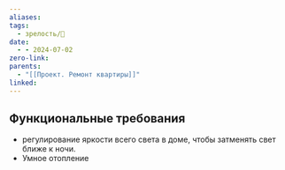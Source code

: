 ```yaml
---
aliases: 
tags:
  - зрелость/🌱
date:
  - - 2024-07-02
zero-link: 
parents:
  - "[[Проект. Ремонт квартиры]]"
linked:
---
```


## Функциональные требования
- регулирование яркости всего света в доме, чтобы затменять свет ближе к ночи.
- Умное отопление